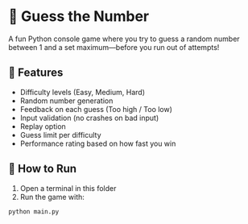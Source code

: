 # 🎯 Guess the Number

A fun Python console game where you try to guess a random number between 1 and a set maximum—before you run out of attempts!

## 🔧 Features

- Difficulty levels (Easy, Medium, Hard)
- Random number generation
- Feedback on each guess (Too high / Too low)
- Input validation (no crashes on bad input)
- Replay option
- Guess limit per difficulty
- Performance rating based on how fast you win

## 🚀 How to Run

1. Open a terminal in this folder
2. Run the game with:

```bash
python main.py
```
